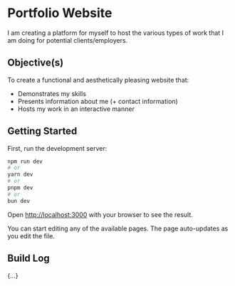 # **Portfolio Website**

I am creating a platform for myself to host the various types of work that I am doing for potential clients/employers.

## **Objective(s)**

To create a functional and aesthetically pleasing website that:

- Demonstrates my skills
- Presents information about me (+ contact information)
- Hosts my work in an interactive manner

## **Getting Started**

First, run the development server:

```bash
npm run dev
# or
yarn dev
# or
pnpm dev
# or
bun dev
```

Open [http://localhost:3000](http://localhost:3000) with your browser to see the result.

You can start editing any of the available pages. The page auto-updates as you edit the file.

## **Build Log**

{...}
